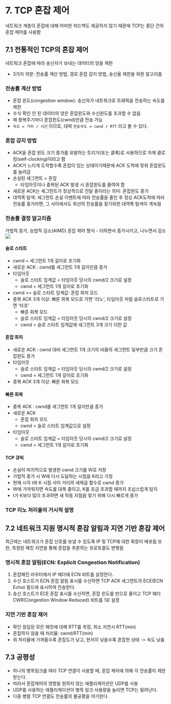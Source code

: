 # 7. TCP 혼잡 제어

네트워크 계층이 혼잡에 대해 어떠한 피드백도 제공하지 않기 때문에 TCP는 종단 간의 혼잡 제어를 사용함

## 7.1 전통적인 TCP의 혼잡 제어
네트워크 혼잡에 따라 송신자가 보내는 데이터의 양을 제한

- 3가지 의문: 전송률 계산 방법, 경로 혼잡 감지 방법, 송신율 제한을 위한 알고리즘

### 전송률 계산 방법
- 혼잡 윈도(congestion window): 송신자가 네트워크로 트래픽을 전송하는 속도를 제한
- 수식 확인 안 된 데이터의 양은 혼잡윈도와 수신윈도를 초과할 수 없음
- 매 왕복주기마다 혼잡윈도(cwnd)만큼 전송 가능
- `속도 = 거리 / 시간` 이므로, 대략 `전송속도 = cwnd / RTT` 라고 볼 수 있다.

### 혼잡 감지 방법
- ACK을 혼잡 윈도 크기 증가를 유발하는 트리거(또는 클록)로 사용하므로 자체 클로킹(self-clocking)이라고 함
- ACK가 느리게 도착할수록 혼잡이 있는 상태이기때문에 ACK 도착에 맞춰 혼잡윈도를 늘려감
- 손실된 세그먼트 = 혼잡
  - 타임아웃이나 중복된 ACK 발생 시 혼잡윈도를 줄여야 함
- 새로운 ACK는 세그먼트가 정상적으로 전달 중이라는 의미: 혼잡윈도 증가
- 대역폭 탐색: 세그먼트 손실 이벤트에 따라 전송률을 줄인 후 정상 ACK도착에 따라 전송률 증가라면, 그 사이에서도 최선의 전송률을 찾기위한 대역폭 탐색이 계속됨

### 전송률 결정 알고리즘
가법적 증가, 승법적 감소(AIMD) 혼잡 제어 형식 - 더하면서 증가시키고, 나누면서 감소
![](https://img1.daumcdn.net/thumb/R1280x0/?scode=mtistory2&fname=https%3A%2F%2Fblog.kakaocdn.net%2Fdn%2FbA8QwK%2FbtrIwHKUyEi%2FVwNvfDwGpjc85L0k4lMDOK%2Fimg.png)

#### 슬로 스타트
- cwnd = 세그먼트 1개 길이로 초기화
- 새로운 ACK : cwnd를 세그먼트 1개 길이만큼 증가
- 타임아웃
  - 슬로 스타트 임계값 = 타임아웃 당시의 cwnd/2 크기로 설정
  - cwnd = 세그먼트 1개 길이로 초기화
- cwnd >= 슬로 스타트 임계값: 혼잡 회피 모드
- 중복 ACK 3개 이상: 빠른 회복 모드로 가면 '리노', 타임아웃 처럼 슬로스타트로 가면 '타호'
  - 빠른 회복 모드
  - 슬로 스타트 임계값 = 타임아웃 당시의 cwnd/2 크기로 설정
  - cwnd = 슬로 스타트 임계값에 세그먼트 3개 크기 더한 값

#### 혼잡 회피
- 새로운 ACK : cwnd 대비 세그먼트 1개 크기의 비율의 세그먼트 일부만큼 크기 혼잡윈도 증가
- 타임아웃
  - 슬로 스타트 임계값 = 타임아웃 당시의 cwnd/2 크기로 설정
  - cwnd = 세그먼트 1개 길이로 초기화
- 중복 ACK 3개 이상: 빠른 회복 모드

#### 빠른 회복
- 중복 ACK : cwnd를 세그먼트 1개 길이만큼 증가
- 새로운 ACK
  - 혼잡 회피 모드
  - cwnd = 슬로 스타트 임계값으로 설정
- 타임아웃
  - 슬로 스타트 임계값 = 타임아웃 당시의 cwnd/2 크기로 설정
  - cwnd = 세그먼트 1개 길이로 초기화

#### TCP 큐빅
- 손실이 마지막으로 발생한 cwnd 크기를 W로 저장
- 가법적 증가 시 W에 다시 도달하는 시점을 K라고 가정
- 현재 시각 t와 K 시점 사이 거리의 세제곱 함수로 cwnd 증가
- W에 가까워지면 속도를 대폭 줄이고, K를 조금 초과할 때까지 조심스럽게 탐지
- t가 K보다 많이 초과하면 새 작동 지점을 찾기 위해 다시 빠르게 증가

### TCP 리노 처리율의 거시적 설명

## 7.2 네트워크 지원 명시적 혼잡 알림과 지연 기반 혼잡 제어
최근에는 네트워크가 혼잡 신호를 보낼 수 있도록 IP 및 TCP에 대한 확장이 배포됨
또한, 측정된 패킷 지연을 통해 혼잡을 추론하는 프로토콜도 변형됨

### 명시적 혼잡 알림(ECN: Explicit Congestion Notification)
1. 혼잡해진 라우터에서 IP 헤더에 ECN 비트를 설정한다.
2. 수신 호스트가 ECN 혼잡 알림 표시를 수신하면 TCP ACK 세그먼트의 ECE(ECN Echo) 필드에 표시하여 전송한다.
3. 송신 호스트가 ECE 혼잡 표시를 수신하면, 혼잡 윈도를 반으로 줄이고 TCP 헤더 CWR(Congestion Window Reduced) 비트를 1로 설정

### 지연 기반 혼잡 제어
- 확인 응답된 모든 패킷에 대해 RTT를 측정, 최소 지연시 RTT(min)
- 혼잡하지 않을 때 처리율: cwnd/RTT(min)
- 위 처리율에 가까울수록 혼잡도가 낮고, 현저히 낮을수록 혼잡한 상태 -> 속도 낮춤

## 7.3 공평성
- 하나의 병목링크를 여러 TCP 연결이 사용할 때, 혼잡 제어에 의해 각 전송률이 제한 받는다.
- 따라서 혼잡제어의 영향을 원하지 않는 애플리케이션은 UDP를 사용
- UDP를 사용하는 애플리케이션이 병목 링크 사용량을 늘리면 TCP는 밀려난다.
- 다중 병렬 TCP 연결도 전송률의 불공평을 야기한다.